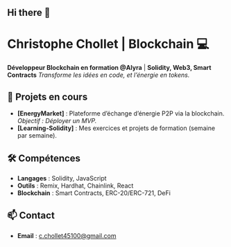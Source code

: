 ## Hi there 🐺

# Christophe Chollet | Blockchain 💻

**Développeur Blockchain en formation @Alyra** | **Solidity, Web3, Smart Contracts**
*Transforme les idées en code, et l’énergie en tokens.*

## 📌 Projets en cours
- **[EnergyMarket]** : Plateforme d’échange d’énergie P2P via la blockchain. *Objectif : Déployer un MVP.*
- **[Learning-Solidity]** : Mes exercices et projets de formation (semaine par semaine).

## 🛠 Compétences
- **Langages** : Solidity, JavaScript
- **Outils** : Remix, Hardhat, Chainlink, React
- **Blockchain** : Smart Contracts, ERC-20/ERC-721, DeFi


## 📫 Contact
- **Email** : c.chollet45100@gmail.com




